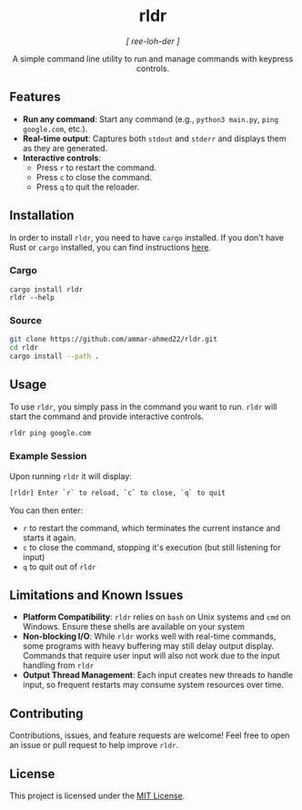 <div align="center">
<h1>rldr</h1>
<p><em>[ ree-loh-der ]</em></p>
<p>A simple command line utility to run and manage commands with keypress controls.</p>
</div>

## Features

- **Run any command**: Start any command (e.g., `python3 main.py`, `ping google.com`, etc.).
- **Real-time output**: Captures both `stdout` and `stderr` and displays them as they are generated.
- **Interactive controls**:
  - Press `r` to restart the command.
  - Press `c` to close the command.
  - Press `q` to quit the reloader.

## Installation
In order to install `rldr`, you need to have `cargo` installed. If you don't have Rust or `cargo` installed, you can find instructions [here](https://doc.rust-lang.org/cargo/getting-started/installation.html).

### Cargo
```
cargo install rldr
rldr --help
```

### Source
```bash
git clone https://github.com/ammar-ahmed22/rldr.git
cd rldr
cargo install --path .
```

## Usage
To use `rldr`, you simply pass in the command you want to run. `rldr` will start the command and provide interactive controls.
```bash
rldr ping google.com
```

### Example Session
Upon running `rldr` it will display:
```bash
[rldr] Enter `r` to reload, `c` to close, `q` to quit
```
You can then enter:
- `r` to restart the command, which terminates the current instance and starts it again.
- `c` to close the command, stopping it's execution (but still listening for input)
- `q` to quit out of `rldr`

## Limitations and Known Issues
- **Platform Compatibility**: `rldr` relies on `bash` on Unix systems and `cmd` on Windows. Ensure these shells are available on your system
- **Non-blocking I/O**: While `rldr` works well with real-time commands, some programs with heavy buffering may still delay output display. Commands that require user input will also not work due to the input handling from `rldr`
- **Output Thread Management**: Each input creates new threads to handle input, so frequent restarts may consume system resources over time.

## Contributing
Contributions, issues, and feature requests are welcome! Feel free to open an issue or pull request to help improve `rldr`.

## License
This project is licensed under the [MIT License](./LICENSE).